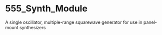 # 555_Synth_Module
A single oscillator, multiple-range squarewave generator for use in panel-mount synthesizers

